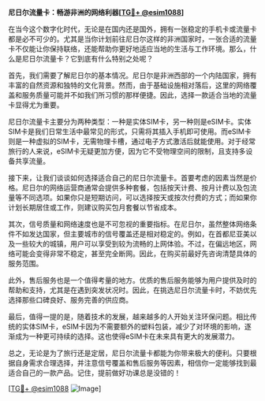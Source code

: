 **尼日尔流量卡：畅游非洲的网络利器[[TG💪+ @esim1088](https://t.me/s/esim1088)]**

在当今这个数字化时代，无论是在国内还是国外，拥有一张稳定的手机卡或流量卡都是必不可少的。尤其是当你计划前往尼日尔这样的非洲国家时，一张合适的流量卡不仅能让你保持联络，还能帮助你更好地适应当地的生活与工作环境。那么，什么是尼日尔流量卡？它到底有什么特别之处呢？

首先，我们需要了解尼日尔的基本情况。尼日尔是非洲西部的一个内陆国家，拥有丰富的自然资源和独特的文化背景。然而，由于基础设施相对落后，这里的网络覆盖和服务质量可能并不如我们所习惯的那样便捷。因此，选择一款适合当地的流量卡显得尤为重要。

尼日尔流量卡主要分为两种类型：一种是实体SIM卡，另一种则是eSIM卡。实体SIM卡是我们日常生活中最常见的形式，只需将其插入手机即可使用。而eSIM卡则是一种虚拟的SIM卡，无需物理卡槽，通过电子方式激活后就能使用。对于经常旅行的人来说，eSIM卡无疑更加方便，因为它不受物理空间的限制，且支持多设备共享流量。

接下来，让我们谈谈如何选择适合自己的尼日尔流量卡。首要考虑的因素当然是价格。尼日尔的网络运营商通常会提供多种套餐，包括按天计费、按月计费以及包流量等不同选项。如果你只是短期访问，可以选择按天或按次付费的方式；而如果你计划长期居住或工作，则建议购买包月套餐以节省成本。

其次，信号质量和网络速度也是不可忽视的重要指标。在尼日尔，虽然整体网络条件不如发达国家，但主要城市的信号覆盖还是相对稳定的。例如，在首都尼亚美以及一些较大的城镇，用户可以享受到较为流畅的上网体验。不过，在偏远地区，网络可能会变得非常不稳定，甚至完全断网。因此，在购买前最好先咨询清楚具体的服务范围。

此外，售后服务也是一个值得考量的地方。优质的售后服务能够为用户提供及时的帮助和支持，尤其是在遇到突发状况时。因此，在挑选尼日尔流量卡时，不妨优先选择那些口碑良好、服务完善的供应商。

最后，值得一提的是，随着技术的发展，越来越多的人开始关注环保问题。相比传统的实体SIM卡，eSIM卡因为不需要额外的塑料包装，减少了对环境的影响，逐渐成为一种更可持续的选择。这也使得eSIM卡在未来具有更大的发展潜力。

总之，无论是为了旅行还是定居，尼日尔流量卡都能为你带来极大的便利。只要根据自身需求合理选择，并注意信号覆盖和售后服务等因素，相信你一定能够找到最适合自己的一款产品。记住，提前做好功课总是没错的！

[[TG💪+ @esim1088](https://t.me/s/esim1088) ![Image](https://i.postimg.cc/4NQfJmqS/Snipaste-2025-05-13-00-14-12.png)]